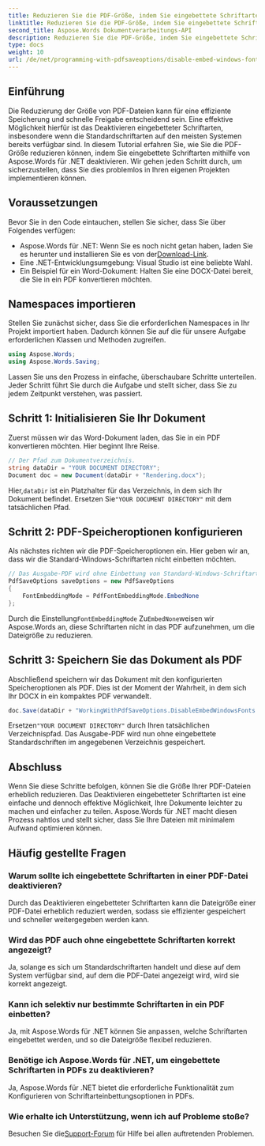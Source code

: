 ```yaml
---
title: Reduzieren Sie die PDF-Größe, indem Sie eingebettete Schriftarten deaktivieren
linktitle: Reduzieren Sie die PDF-Größe, indem Sie eingebettete Schriftarten deaktivieren
second_title: Aspose.Words Dokumentverarbeitungs-API
description: Reduzieren Sie die PDF-Größe, indem Sie eingebettete Schriftarten mit Aspose.Words für .NET deaktivieren. Folgen Sie unserer Schritt-für-Schritt-Anleitung, um Ihre Dokumente für eine effiziente Speicherung und Freigabe zu optimieren.
type: docs
weight: 10
url: /de/net/programming-with-pdfsaveoptions/disable-embed-windows-fonts/
---
```

## Einführung

Die Reduzierung der Größe von PDF-Dateien kann für eine effiziente Speicherung und schnelle Freigabe entscheidend sein. Eine effektive Möglichkeit hierfür ist das Deaktivieren eingebetteter Schriftarten, insbesondere wenn die Standardschriftarten auf den meisten Systemen bereits verfügbar sind. In diesem Tutorial erfahren Sie, wie Sie die PDF-Größe reduzieren können, indem Sie eingebettete Schriftarten mithilfe von Aspose.Words für .NET deaktivieren. Wir gehen jeden Schritt durch, um sicherzustellen, dass Sie dies problemlos in Ihren eigenen Projekten implementieren können.

## Voraussetzungen

Bevor Sie in den Code eintauchen, stellen Sie sicher, dass Sie über Folgendes verfügen:

-  Aspose.Words für .NET: Wenn Sie es noch nicht getan haben, laden Sie es herunter und installieren Sie es von der[Download-Link](https://releases.aspose.com/words/net/).
- Eine .NET-Entwicklungsumgebung: Visual Studio ist eine beliebte Wahl.
- Ein Beispiel für ein Word-Dokument: Halten Sie eine DOCX-Datei bereit, die Sie in ein PDF konvertieren möchten.

## Namespaces importieren

Stellen Sie zunächst sicher, dass Sie die erforderlichen Namespaces in Ihr Projekt importiert haben. Dadurch können Sie auf die für unsere Aufgabe erforderlichen Klassen und Methoden zugreifen.

```csharp
using Aspose.Words;
using Aspose.Words.Saving;
```

Lassen Sie uns den Prozess in einfache, überschaubare Schritte unterteilen. Jeder Schritt führt Sie durch die Aufgabe und stellt sicher, dass Sie zu jedem Zeitpunkt verstehen, was passiert.

## Schritt 1: Initialisieren Sie Ihr Dokument

Zuerst müssen wir das Word-Dokument laden, das Sie in ein PDF konvertieren möchten. Hier beginnt Ihre Reise.

```csharp
// Der Pfad zum Dokumentverzeichnis.
string dataDir = "YOUR DOCUMENT DIRECTORY";
Document doc = new Document(dataDir + "Rendering.docx");
```

 Hier,`dataDir` ist ein Platzhalter für das Verzeichnis, in dem sich Ihr Dokument befindet. Ersetzen Sie`"YOUR DOCUMENT DIRECTORY"` mit dem tatsächlichen Pfad.

## Schritt 2: PDF-Speicheroptionen konfigurieren

Als nächstes richten wir die PDF-Speicheroptionen ein. Hier geben wir an, dass wir die Standard-Windows-Schriftarten nicht einbetten möchten.

```csharp
// Das Ausgabe-PDF wird ohne Einbettung von Standard-Windows-Schriftarten gespeichert.
PdfSaveOptions saveOptions = new PdfSaveOptions
{
    FontEmbeddingMode = PdfFontEmbeddingMode.EmbedNone
};
```

 Durch die Einstellung`FontEmbeddingMode` Zu`EmbedNone`weisen wir Aspose.Words an, diese Schriftarten nicht in das PDF aufzunehmen, um die Dateigröße zu reduzieren.

## Schritt 3: Speichern Sie das Dokument als PDF

Abschließend speichern wir das Dokument mit den konfigurierten Speicheroptionen als PDF. Dies ist der Moment der Wahrheit, in dem sich Ihr DOCX in ein kompaktes PDF verwandelt.

```csharp
doc.Save(dataDir + "WorkingWithPdfSaveOptions.DisableEmbedWindowsFonts.pdf", saveOptions);
```

 Ersetzen`"YOUR DOCUMENT DIRECTORY"` durch Ihren tatsächlichen Verzeichnispfad. Das Ausgabe-PDF wird nun ohne eingebettete Standardschriften im angegebenen Verzeichnis gespeichert.

## Abschluss

Wenn Sie diese Schritte befolgen, können Sie die Größe Ihrer PDF-Dateien erheblich reduzieren. Das Deaktivieren eingebetteter Schriftarten ist eine einfache und dennoch effektive Möglichkeit, Ihre Dokumente leichter zu machen und einfacher zu teilen. Aspose.Words für .NET macht diesen Prozess nahtlos und stellt sicher, dass Sie Ihre Dateien mit minimalem Aufwand optimieren können.

## Häufig gestellte Fragen

### Warum sollte ich eingebettete Schriftarten in einer PDF-Datei deaktivieren?
Durch das Deaktivieren eingebetteter Schriftarten kann die Dateigröße einer PDF-Datei erheblich reduziert werden, sodass sie effizienter gespeichert und schneller weitergegeben werden kann.

### Wird das PDF auch ohne eingebettete Schriftarten korrekt angezeigt?
Ja, solange es sich um Standardschriftarten handelt und diese auf dem System verfügbar sind, auf dem die PDF-Datei angezeigt wird, wird sie korrekt angezeigt.

### Kann ich selektiv nur bestimmte Schriftarten in ein PDF einbetten?
Ja, mit Aspose.Words für .NET können Sie anpassen, welche Schriftarten eingebettet werden, und so die Dateigröße flexibel reduzieren.

### Benötige ich Aspose.Words für .NET, um eingebettete Schriftarten in PDFs zu deaktivieren?
Ja, Aspose.Words für .NET bietet die erforderliche Funktionalität zum Konfigurieren von Schriftarteinbettungsoptionen in PDFs.

### Wie erhalte ich Unterstützung, wenn ich auf Probleme stoße?
 Besuchen Sie die[Support-Forum](https://forum.aspose.com/c/words/8) für Hilfe bei allen auftretenden Problemen.
